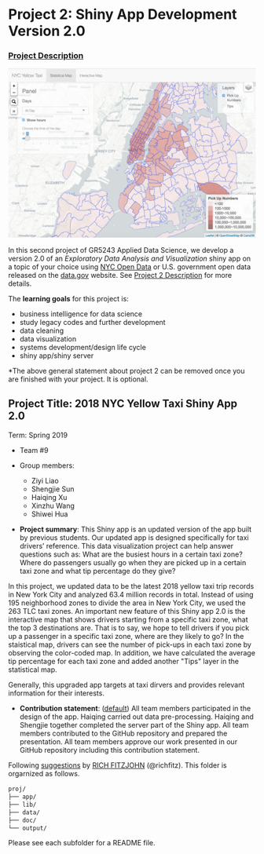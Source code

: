 # Project 2: Shiny App Development Version 2.0

### [Project Description](doc/project2_desc.md)

![screenshot](output/screenshot.jpeg)

In this second project of GR5243 Applied Data Science, we develop a version 2.0 of an *Exploratory Data Analysis and Visualization* shiny app on a topic of your choice using [NYC Open Data](https://opendata.cityofnewyork.us/) or U.S. government open data released on the [data.gov](https://data.gov/) website. See [Project 2 Description](doc/project2_desc.md) for more details.  

The **learning goals** for this project is:

- business intelligence for data science
- study legacy codes and further development
- data cleaning
- data visualization
- systems development/design life cycle
- shiny app/shiny server

*The above general statement about project 2 can be removed once you are finished with your project. It is optional.

## Project Title: 2018 NYC Yellow Taxi Shiny App 2.0
Term: Spring 2019

+ Team #9

+ Group members:
	+ Ziyi Liao
	+ Shengjie Sun
	+ Haiqing Xu
	+ Xinzhu Wang
	+ Shiwei Hua

+ **Project summary**: This Shiny app is an updated version of the app built by previous students. Our updated app is designed specifically for taxi drivers’ reference. This data visualization project can help answer questions such as:
What are the busiest hours in a certain taxi zone? Where do passengers usually go when they are picked up in a certain taxi zone and
what tip percentage do they give?

In this project, we updated data to be the latest 2018 yellow taxi trip records in New York City and analyzed 63.4 million records in total. Instead of using 195 neighborhood zones to divide the area in New York City, we used the 263 TLC taxi zones. An important new feature of this Shiny app 2.0 is the interactive map that shows drivers starting from a specific taxi zone, what the top 3 destinations are. That is to say, we hope to tell drivers if you pick up a passenger in a specific taxi zone, where are they likely to go? In the staistical map, drivers can see the number of pick-ups in each taxi zone by observing the color-coded map. In addition, we have calculated the average tip percentage for each taxi zone and added another "Tips" layer in the statistical map.

Generally, this upgraded app targets at taxi dirvers and provides relevant information for their interests.

+ **Contribution statement**: ([default](doc/a_note_on_contributions.md)) All team members participated in the design of the app. Haiqing carried out data pre-processing. Haiqing and Shengjie together completed the server part of the Shiny app. All team members contributed to the GitHub repository and prepared the presentation. All team members approve our work presented in our GitHub repository including this contribution statement.

Following [suggestions](http://nicercode.github.io/blog/2013-04-05-projects/) by [RICH FITZJOHN](http://nicercode.github.io/about/#Team) (@richfitz). This folder is orgarnized as follows.

```
proj/
├── app/
├── lib/
├── data/
├── doc/
└── output/
```

Please see each subfolder for a README file.


